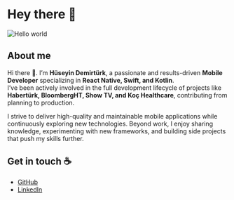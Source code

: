 # Hey there :wave:

<img src="https://raw.githubusercontent.com/sagar-viradiya/sagar-viradiya/master/resources/banner.png" alt="Hello world">

## About me

Hi there 👋. I’m **Hüseyin Demirtürk**, a passionate and results-driven **Mobile Developer** specializing in **React Native, Swift, and Kotlin**.  
I’ve been actively involved in the full development lifecycle of projects like **Habertürk, BloombergHT, Show TV, and Koç Healthcare**, contributing from planning to production.  

I strive to deliver high-quality and maintainable mobile applications while continuously exploring new technologies. Beyond work, I enjoy sharing knowledge, experimenting with new frameworks, and building side projects that push my skills further.  

## Get in touch :coffee:

- [GitHub](https://github.com/HuseyinDemirturk)
- [LinkedIn](https://www.linkedin.com/in/huseyindemirturk)
